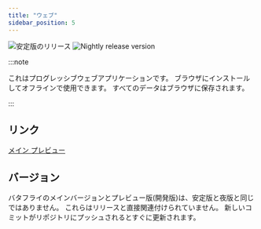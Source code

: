 ```yaml
---
title: "ウェブ"
sidebar_position: 5
---
```


![安定版のリリース](https://img.shields.io/badge/dynamic/yaml?color=c4840d&label=Stable&query=%24.version&url=https%3A%2F%2Fraw.githubusercontent.com%2FLinwoodCloud%2Fbutterfly%2Fstable%2Fapp%2Fpubspec.yaml&style=for-the-badge) ![Nightly release version](https://img.shields.io/badge/dynamic/yaml?color=f7d28c&label=Nightly&query=%24.version&url=https%3A%2F%2Fraw.githubusercontent.com%2FLinwoodCloud%2Fbutterfly%2Fnightly%2Fapp%2Fpubspec.yaml&style=for-the-badge)

:::note

これはプログレッシブウェブアプリケーションです。 ブラウザにインストールしてオフラインで使用できます。 すべてのデータはブラウザに保存されます。

:::


## リンク

<div className="row margin-bottom--lg padding--sm">
<a className="button button--outline button--info button--lg margin--sm" href="https://butterfly.linwood.dev">
  メイン
</a>
<a className="button button--outline button--danger button--lg margin--sm" href="https://preview.butterfly.linwood.dev">
  プレビュー
</a>
</div>

## バージョン

バタフライのメインバージョンとプレビュー版(開発版)は、安定版と夜版と同じではありません。 これらはリリースと直接関連付けられていません。 新しいコミットがリポジトリにプッシュされるとすぐに更新されます。
